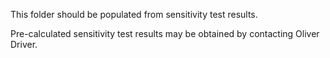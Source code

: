 This folder should be populated from sensitivity test results.

Pre-calculated sensitivity test results may be obtained by contacting Oliver Driver.

